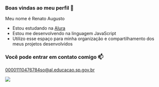 ### Boas vindas ao meu perfil 💙

Meu nome é Renato Augusto

- Estou estudando na [Alura](https://www.alura.com.br)
- Estou me desenvolvendo na linguagem JavaScript
- Utilizo esse espaço para minha organização e compartilhamento dos meus projetos desenvolvidos

### Você pode entrar em contato comigo 📫

00001110476784so@al.educacao.sp.gov.br

![](https://tenor.com/pt-BR/view/keanu-keanu-reeves-neo-matrix-yes-gif-24149217)


